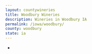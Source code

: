 ```yaml
---
layout: countywineries
title: Woodbury Wineries
description: Wineries in Woodbury IA
permalink: /iowa/woodbury/
county: woodbury
state: ia
---
```

-

